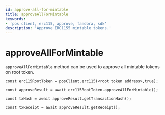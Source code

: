 ```yaml
---
id: approve-all-for-mintable
title: approveAllForMintable
keywords: 
- 'pos client, erc115, approve, fandora, sdk'
description: 'Approve ERC1155 mintable tokens.'
---
```


# approveAllForMintable

`approveAllForMintable` method can be used to approve all mintable tokens on root token.

```
const erc115RootToken = posClient.erc115(<root token address>,true);

const approveResult = await erc115RootToken.approveAllForMintable();

const txHash = await approveResult.getTransactionHash();

const txReceipt = await approveResult.getReceipt();

```
